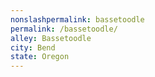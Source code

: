 ```yaml
---
﻿nonslashpermalink: bassetoodle
permalink: /bassetoodle/
alley: Bassetoodle
city: Bend
state: Oregon
---
```

